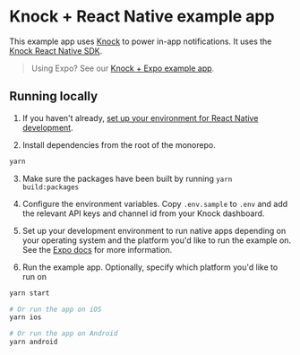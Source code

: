 # Knock + React Native example app

This example app uses [Knock](https://knock.app) to power in-app notifications. It uses the [Knock React Native SDK](../../packages/react-native).

> Using Expo? See our [Knock + Expo example app](../expo-example/README.md).

## Running locally

1. If you haven't already, [set up your environment for React Native development](https://reactnative.dev/docs/set-up-your-environment).

2. Install dependencies from the root of the monorepo.

```sh
yarn
```

3. Make sure the packages have been built by running `yarn build:packages`

4. Configure the environment variables. Copy `.env.sample` to `.env` and add the relevant API keys and channel id from your Knock dashboard.

5. Set up your development environment to run native apps depending on your operating system and the platform you'd like to run the example on. See the [Expo docs](https://docs.expo.dev/guides/local-app-development/) for more information.

6. Run the example app. Optionally, specify which platform you'd like to run on

```sh
yarn start

# Or run the app on iOS
yarn ios

# Or run the app on Android
yarn android
```
